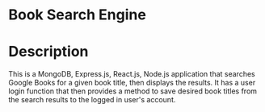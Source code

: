 # Book Search Engine 

# Description
This is a MongoDB, Express.js, React.js, Node.js application that searches Google Books for a given book title, then displays the results. It has a user login function that then provides a method to save desired book titles from the search results to the logged in user's account.
